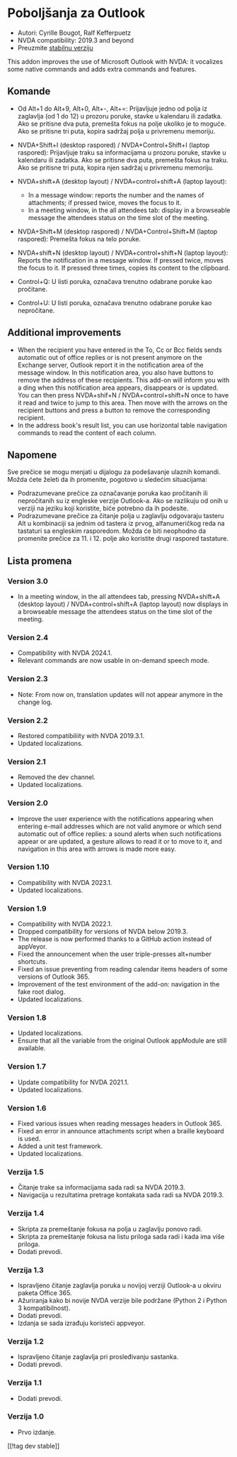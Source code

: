 # Poboljšanja za Outlook #

* Autori: Cyrille Bougot, Ralf Kefferpuetz
* NVDA compatibility: 2019.3 and beyond
* Preuzmite [stabilnu verziju][1]

This addon improves the use of Microsoft Outlook with NVDA: it vocalizes
some native commands and adds extra commands and features.

## Komande

* Od Alt+1 do Alt+9, Alt+0, Alt+-, Alt+=: Prijavljuje jedno od polja iz
  zaglavlja (od 1 do 12) u prozoru poruke, stavke u kalendaru ili
  zadatka. Ako se pritisne dva puta, premešta fokus na polje ukoliko je to
  moguće. Ako se pritisne tri puta, kopira sadržaj polja u privremenu
  memoriju.
* NVDA+Shift+I (desktop raspored) / NVDA+Control+Shift+I (laptop raspored):
  Prijavljuje traku sa informacijama u prozoru poruke, stavke u kalendaru
  ili zadatka. Ako se pritisne dva puta, premešta fokus na traku. Ako se
  pritisne tri puta, kopira njen sadržaj u privremenu memoriju.
* NVDA+shift+A (desktop layout) / NVDA+control+shift+A (laptop layout):
  
    * In a message window: reports the number and the names of attachments;
      if pressed twice, moves the focus to it.
    * In a meeting window, in the all attendees tab: display in a browseable
      message the attendees status on the time slot of the meeting.

* NVDA+Shift+M (desktop raspored) / NVDA+Control+Shift+M (laptop raspored):
  Premešta fokus na telo poruke.
* NVDA+shift+N (desktop layout) / NVDA+control+shift+N (laptop layout):
  Reports the notification in a message window. If pressed twice, moves the
  focus to it. If pressed three times, copies its content to the clipboard.
* Control+Q: U listi poruka, označava trenutno odabrane poruke kao
  pročitane.
* Control+U: U listi poruka, označava trenutno odabrane poruke kao
  nepročitane.

## Additional improvements

* When the recipient you have entered in the To, Cc or Bcc fields sends
  automatic out of office replies or is not present anymore on the Exchange
  server, Outlook report it in the notification area of the message
  window. In this notification area, you also have buttons to remove the
  address of these recipients.  This add-on will inform you with a ding when
  this notification area appears, disappears or is updated. You can then
  press NVDA+shif+N / NVDA+control+shift+N once to have it read and twice to
  jump to this area. Then move with the arrows on the recipient buttons and
  press a button to remove the corresponding recipient.
* In the address book's result list, you can use horizontal table navigation
  commands to read the content of each column.
  
## Napomene

Sve prečice se mogu menjati u dijalogu za podešavanje ulaznih komandi. Možda
ćete želeti da ih promenite, pogotovo u sledećim situacijama:

* Podrazumevane prečice za označavanje poruka kao pročitanih ili
  nepročitanih su iz engleske verzije Outlook-a. Ako se razlikuju od onih u
  verziji na jeziku koji koristite, biće potrebno da ih podesite.
* Podrazumevane prečice za čitanje polja u zaglavlju odgovaraju tasteru Alt
  u kombinaciji sa jednim od tastera iz prvog, alfanumeričkog reda na
  tastaturi sa engleskim rasporedom. Možda će biti neophodno da promenite
  prečice za 11. i 12. polje ako koristite drugi raspored tastature.

## Lista promena

### Version 3.0

* In a meeting window, in the all attendees tab, pressing NVDA+shift+A
  (desktop layout) / NVDA+control+shift+A (laptop layout) now displays in a
  browseable message the attendees status on the time slot of the meeting.

### Version 2.4

* Compatibility with NVDA 2024.1.
* Relevant commands are now usable in on-demand speech mode.

### Version 2.3

* Note: From now on, translation updates will not appear anymore in the
  change log.

### Version 2.2

* Restored compatibiliity with NVDA 2019.3.1.
* Updated localizations.

### Version 2.1

* Removed the dev channel.
* Updated localizations.

### Version 2.0

* Improve the user experience with the notifications appearing when entering
  e-mail addresses which are not valid anymore or which send automatic out
  of office replies: a sound alerts when such notifications appear or are
  updated, a gesture allows to read it or to move to it, and navigation in
  this area with arrows is made more easy.

### Version 1.10

* Compatibility with NVDA 2023.1.
* Updated localizations.

### Version 1.9

* Compatibility with NVDA 2022.1.
* Dropped compatibility for versions of NVDA below 2019.3.
* The release is now performed thanks to a GitHub action instead of
  appVeyor.
* Fixed the announcement when the user triple-presses alt+number shortcuts.
* Fixed an issue preventing from reading calendar items headers of some
  versions of Outlook 365.
* Improvement of the test environment of the add-on: navigation in the fake
  root dialog.
* Updated localizations.

### Version 1.8

* Updated localizations.
* Ensure that all the variable from the original Outlook appModule are still
  available.

### Version 1.7

* Update compatibility for NVDA 2021.1.
* Updated localizations.

### Version 1.6

* Fixed various issues when reading messages headers in Outlook 365.
* Fixed an error in announce attachments script when a braille keyboard is
  used.
* Added a unit test framework.
* Updated localizations.

### Verzija 1.5

* Čitanje trake sa informacijama sada radi sa NVDA 2019.3.
* Navigacija u rezultatima pretrage kontakata sada radi sa NVDA 2019.3.

### Verzija 1.4

* Skripta za premeštanje fokusa na polja u zaglavlju ponovo radi.
* Skripta za premeštanje fokusa na listu priloga sada radi i kada ima više
  priloga.
* Dodati prevodi.

### Verzija 1.3

* Ispravljeno čitanje zaglavlja poruka u novijoj verziji Outlook-a u okviru
  paketa Office 365.
* Ažuriranja kako bi novije NVDA verzije bile podržane (Python 2 i Python 3
  kompatibilnost).
* Dodati prevodi.
* Izdanja se sada izrađuju koristeći appveyor.

### Verzija 1.2

* Ispravljeno čitanje zaglavlja pri prosleđivanju sastanka.
* Dodati prevodi.

### Verzija 1.1

* Dodati prevodi.

### Verzija 1.0

* Prvo izdanje.

[[!tag dev stable]]

[1]: https://www.nvaccess.org/addonStore/legacy?file=outlookextended

